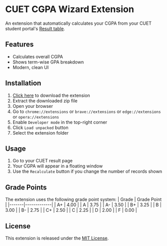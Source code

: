 # CUET CGPA Wizard Extension

An extension that automatically calculates your CGPA from your CUET student portal's [Result table](https://course.cuet.ac.bd/result_published.php).

## Features

- Calculates overall CGPA
- Shows term-wise GPA breakdown
- Modern, clean UI

## Installation

1. [Click here](https://github.com/MahirSalahin/cuet-cgpa-wizard-extension/archive/refs/heads/main.zip) to download the extension
2. Extract the downloaded zip file
3. Open your browser
4. Go to `chrome://extensions` or `brave://extensions` or `edge://extensions` or `opera://extensions`
5. Enable `Developer mode` in the top-right corner
6. Click `Load unpacked` button
7. Select the extension folder

## Usage

1. Go to your CUET result page
2. Your CGPA will appear in a floating window
3. Use the `Recalculate` button if you change the number of records shown

## Grade Points

The extension uses the following grade point system:
| Grade | Grade Point |
|-------|-------------|
| A+    | 4.00        |
| A     | 3.75        |
| A-    | 3.50        |
| B+    | 3.25        |
| B     | 3.00        |
| B-    | 2.75        |
| C+    | 2.50        |
| C     | 2.25        |
| D     | 2.00        |
| F     | 0.00        |


## License

This extension is released under the [MIT License](https://github.com/MahirSalahin/cuet-cgpa-wizard-extension/blob/main/LICENSE).